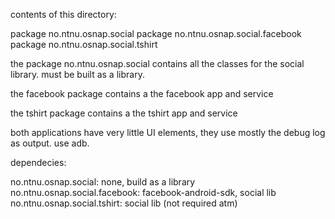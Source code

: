 contents of this directory:

package no.ntnu.osnap.social
package no.ntnu.osnap.social.facebook
package no.ntnu.osnap.social.tshirt

the package no.ntnu.osnap.social contains
all the classes for the social library. must be built as a library.

the facebook package contains a the facebook app and service

the tshirt package contains a the tshirt app and service

both applications have very little UI elements, they use mostly
the debug log as output. use adb.

dependecies:

no.ntnu.osnap.social: none, build as a library
no.ntnu.osnap.social.facebook: facebook-android-sdk, social lib
no.ntnu.osnap.social.tshirt: social lib (not required atm)


